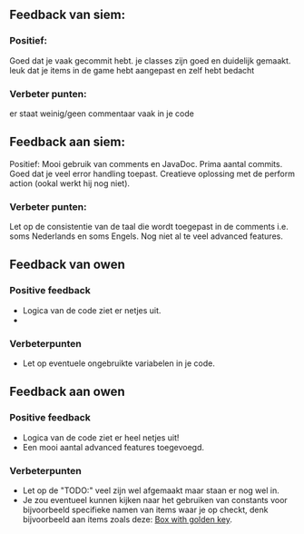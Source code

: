 ## Feedback van siem:
### Positief:
Goed dat je vaak gecommit hebt.
je classes zijn goed en duidelijk gemaakt.
leuk dat je items in de game hebt aangepast en zelf hebt bedacht

### Verbeter punten:
er staat weinig/geen commentaar vaak in je code

## Feedback aan siem:
Positief:
Mooi gebruik van comments en JavaDoc.
Prima aantal commits.
Goed dat je veel error handling toepast.
Creatieve oplossing met de perform action (ookal werkt hij nog niet).

### Verbeter punten:
Let op de consistentie van de taal die wordt toegepast in de comments i.e. soms Nederlands en soms Engels.
Nog niet al te veel advanced features.

## Feedback van owen

### Positive feedback
- Logica van de code ziet er netjes uit.
-
### Verbeterpunten
- Let op eventuele ongebruikte variabelen in je code.

## Feedback aan owen
### Positive feedback
- Logica van de code ziet er heel netjes uit!
- Een mooi aantal advanced features toegevoegd.

### Verbeterpunten
- Let op de "TODO:" veel zijn wel afgemaakt maar staan er nog wel in.
- Je zou eventueel kunnen kijken naar het gebruiken van constants voor bijvoorbeeld specifieke namen van items waar je op checkt, denk bijvoorbeeld aan items zoals deze: [Box with golden key](https://gitlab.fdmci.hva.nl/semester-3-hbo-ict/onderwijs/student-projecten/2024-2025/out-r-se-cs/semester-1/vaayoogaakaa57/-/blob/main/java/api/src/main/java/game/engine/java/api/items/BoxWithGoldenKey.java?ref_type=heads).


